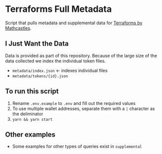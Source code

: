 # Terraforms Full Metadata

Script that pulls metadata and supplemental data for [Terraforms by Mathcastles](https://opensea.io/collection/terraforms).

## I Just Want the Data

Data is provided as part of this repository. Because of the large size of the data collected we index the individual token files.

- `metadata/index.json` <- indexes individual files
- `metadata/tokens/{id}.json`

## To run this script

1. Rename `.env.example` to `.env` and fill out the required values
2. To use multiple wallet addresses, separate them with a `|` character as the deliminator
3. `yarn && yarn start`

## Other examples

- Some examples for other types of queries exist in `supplemental`
